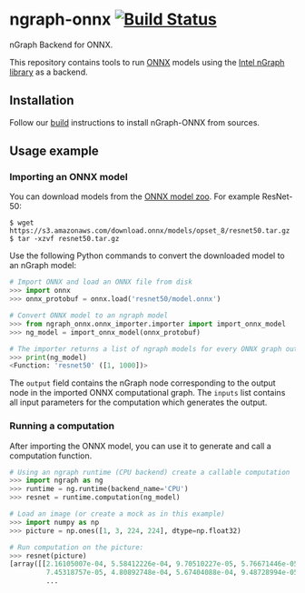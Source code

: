 # ngraph-onnx [![Build Status](https://travis-ci.org/NervanaSystems/ngraph-onnx.svg?branch=master)](https://travis-ci.org/NervanaSystems/ngraph-onnx/branches)

nGraph Backend for ONNX.

This repository contains tools to run [ONNX][onnx] models using the [Intel nGraph library][ngraph_github] as a backend.

## Installation

Follow our [build][building] instructions to install nGraph-ONNX from sources.

<!-- @TODO: Restore pip installation section when new wheels are on PyPI

nGraph and nGraph-ONNX are available as binary wheels you can install from PyPI.

nGraph binary wheels are currently tested on Ubuntu 16.04, if you're using a different system, you may want to [build][building] nGraph-ONNX from sources.

### Prerequisites

Python 3.4 or higher is required. 

    # apt update
    # apt install python3 python-virtualenv

### Using a virtualenv (optional)


You may wish to use a virutualenv for your installation.

    $ virtualenv -p $(which python3) venv
    $ source venv/bin/activate
    (venv) $


### Installing

    (venv) $ pip install ngraph-core
    (venv) $ pip install ngraph-onnx
-->

## Usage example

### Importing an ONNX model

You can download models from the [ONNX model zoo][onnx_model_zoo]. For example ResNet-50:

```
$ wget https://s3.amazonaws.com/download.onnx/models/opset_8/resnet50.tar.gz
$ tar -xzvf resnet50.tar.gz
```

Use the following Python commands to convert the downloaded model to an nGraph model:

```python
# Import ONNX and load an ONNX file from disk
>>> import onnx
>>> onnx_protobuf = onnx.load('resnet50/model.onnx')

# Convert ONNX model to an ngraph model
>>> from ngraph_onnx.onnx_importer.importer import import_onnx_model
>>> ng_model = import_onnx_model(onnx_protobuf)

# The importer returns a list of ngraph models for every ONNX graph output:
>>> print(ng_model)
<Function: 'resnet50' ([1, 1000])>
```

The `output` field contains the nGraph node corresponding to the output node in the imported ONNX computational graph.
The `inputs` list contains all input parameters for the computation which generates the output.

### Running a computation

After importing the ONNX model, you can use it to generate and call a computation function.

```python
# Using an ngraph runtime (CPU backend) create a callable computation
>>> import ngraph as ng
>>> runtime = ng.runtime(backend_name='CPU')
>>> resnet = runtime.computation(ng_model)

# Load an image (or create a mock as in this example)
>>> import numpy as np
>>> picture = np.ones([1, 3, 224, 224], dtype=np.float32)

# Run computation on the picture:
>>> resnet(picture)
[array([[2.16105007e-04, 5.58412226e-04, 9.70510227e-05, 5.76671446e-05,
         7.45318757e-05, 4.80892748e-04, 5.67404088e-04, 9.48728994e-05,
         ...
```

[onnx]: http://onnx.ai/
[onnx_model_zoo]: https://github.com/onnx/models
[ngraph_github]: https://github.com/NervanaSystems/ngraph
[building]: https://github.com/NervanaSystems/ngraph-onnx/blob/master/BUILDING.md
